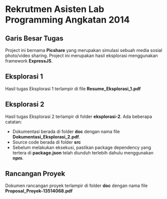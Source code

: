 # Rekrutmen Asisten Lab Programming Angkatan 2014

## Garis Besar Tugas
Project ini bernama **Picshare** yang merupakan simulasi sebuah media sosial photo/video sharing. Project ini merupakan hasil eksplorasi menggunakan framework **ExpressJS**.

## Eksplorasi 1
Hasil tugas Eksplorasi 1 terlampir di file **Resume_Eksplorasi_1.pdf**

## Eksplorasi 2
Hasil tugas Eksplorasi 2 terlampir di folder **eksplorasi-2**.
Ada beberapa catatan:
- Dokumentasi berada di folder **doc** dengan nama file **Dokumentasi_Eksplorasi_2.pdf**.
- Source code berada di folder **src**
- Sebelum melakukan eksekusi, pastikan package dependency yang tertera di **package.json** telah diunduh terlebih dahulu menggunakan **npm**.

## Rancangan Proyek
Dokumen rancangan proyek terlampir di folder **doc** dengan nama file **Proposal_Proyek-13514068.pdf**

